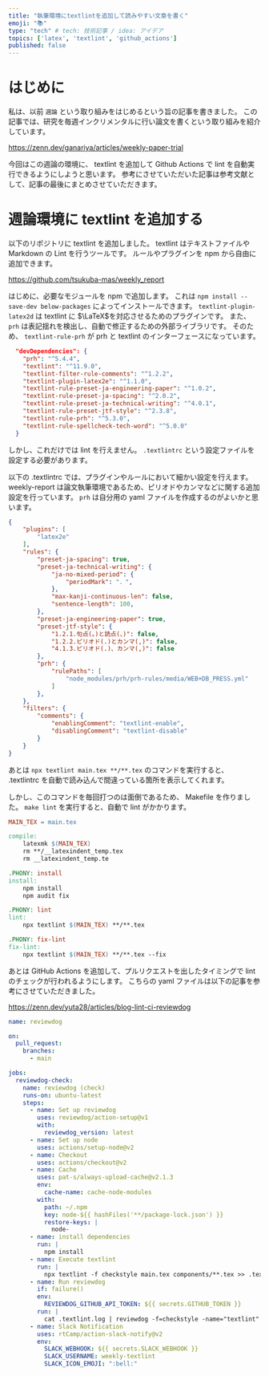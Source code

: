 ```yaml
---
title: "執筆環境にtextlintを追加して読みやすい文章を書く"
emoji: "📚"
type: "tech" # tech: 技術記事 / idea: アイデア
topics: ['latex', 'textlint', 'github_actions']
published: false
---
```


# はじめに

私は、以前 `週論` という取り組みをはじめるという旨の記事を書きました。
この記事では、研究を毎週インクリメンタルに行い論文を書くという取り組みを紹介しています。

https://zenn.dev/ganariya/articles/weekly-paper-trial

今回はこの週論の環境に、 textlint を追加して Github Actions で lint を自動実行できるようにしようと思います。
参考にさせていただいた記事は参考文献として、記事の最後にまとめさせていただきます。

# 週論環境に textlint を追加する

以下のリポジトリに textlint を追加しました。
textlint はテキストファイルや Markdown の Lint を行うツールです。
ルールやプラグインを npm から自由に追加できます。

https://github.com/tsukuba-mas/weekly_report

はじめに、必要なモジュールを npm で追加します。
これは `npm install --save-dev below-packages` によってインストールできます。
`textlint-plugin-latex2d` は textlint に $\LaTeX$を対応させるためのプラグインです。
また、 `prh` は表記揺れを検出し、自動で修正するための外部ライブラリです。
そのため、 `textlint-rule-prh` が prh と textlint のインターフェースになっています。

```json
  "devDependencies": {
    "prh": "^5.4.4",
    "textlint": "^11.9.0",
    "textlint-filter-rule-comments": "^1.2.2",
    "textlint-plugin-latex2e": "^1.1.0",
    "textlint-rule-preset-ja-engineering-paper": "^1.0.2",
    "textlint-rule-preset-ja-spacing": "^2.0.2",
    "textlint-rule-preset-ja-technical-writing": "^4.0.1",
    "textlint-rule-preset-jtf-style": "^2.3.8",
    "textlint-rule-prh": "^5.3.0",
    "textlint-rule-spellcheck-tech-word": "^5.0.0"
  }
```

しかし、これだけでは lint を行えません。
`.textlintrc` という設定ファイルを設定する必要があります。

以下の .textlintrc では、プラグインやルールにおいて細かい設定を行えます。
weekly-report は論文執筆環境であるため、ピリオドやカンマなどに関する追加設定を行っています。
`prh` は自分用の yaml ファイルを作成するのがよいかと思います。

```json
{
    "plugins": [
        "latex2e"
    ],
    "rules": {
        "preset-ja-spacing": true,
        "preset-ja-technical-writing": {
            "ja-no-mixed-period": {
                "periodMark": "．",
            },
            "max-kanji-continuous-len": false,
            "sentence-length": 100,
        },
        "preset-ja-engineering-paper": true,
        "preset-jtf-style": {
            "1.2.1.句点(。)と読点(、)": false,
            "1.2.2.ピリオド(.)とカンマ(,)": false,
            "4.1.3.ピリオド(.)、カンマ(,)": false
        },
        "prh": {
            "rulePaths": [
                "node_modules/prh/prh-rules/media/WEB+DB_PRESS.yml"
            ]
        },
    },
    "filters": {
        "comments": {
            "enablingComment": "textlint-enable",
            "disablingComment": "textlint-disable"
        }
    }
}
```

あとは `npx textlint main.tex **/**.tex` のコマンドを実行すると、 .textlintrc を自動で読み込んで間違っている箇所を表示してくれます。

しかし、このコマンドを毎回打つのは面倒であるため、 Makefile を作りました。
`make lint` を実行すると、自動で lint がかかります。

```makefile
MAIN_TEX = main.tex

compile:
	latexmk $(MAIN_TEX)
	rm **/__latexindent_temp.tex
	rm __latexindent_temp.te

.PHONY: install
install:
	npm install
	npm audit fix

.PHONY: lint
lint:
	npx textlint $(MAIN_TEX) **/**.tex

.PHONY: fix-lint
fix-lint:
	npx textlint $(MAIN_TEX) **/**.tex --fix
```

あとは GitHub Actions を追加して、プルリクエストを出したタイミングで lint のチェックが行われるようにします。
こちらの yaml ファイルは以下の記事を参考にさせていただきました。

https://zenn.dev/yuta28/articles/blog-lint-ci-reviewdog


```yaml
name: reviewdog

on:
  pull_request:
    branches:
      - main

jobs:
  reviewdog-check:
    name: reviewdog (check)
    runs-on: ubuntu-latest
    steps:
      - name: Set up reviewdog
        uses: reviewdog/action-setup@v1
        with:
          reviewdog_version: latest
      - name: Set up node
        uses: actions/setup-node@v2
      - name: Checkout
        uses: actions/checkout@v2
      - name: Cache
        uses: pat-s/always-upload-cache@v2.1.3
        env:
          cache-name: cache-node-modules
        with:
          path: ~/.npm
          key: node-${{ hashFiles('**/package-lock.json') }}
          restore-keys: |
            node-
      - name: install dependencies
        run: |
          npm install
      - name: Execute textlint
        run: |
          npx textlint -f checkstyle main.tex components/**.tex >> .textlint.log
      - name: Run reviewdog
        if: failure()
        env:
          REVIEWDOG_GITHUB_API_TOKEN: ${{ secrets.GITHUB_TOKEN }}
        run: |
          cat .textlint.log | reviewdog -f=checkstyle -name="textlint" -reporter="github-pr-review"
      - name: Slack Notification
        uses: rtCamp/action-slack-notify@v2
        env:
          SLACK_WEBHOOK: ${{ secrets.SLACK_WEBHOOK }}
          SLACK_USERNAME: weekly-textlint
          SLACK_ICON_EMOJI: ":bell:"
```

